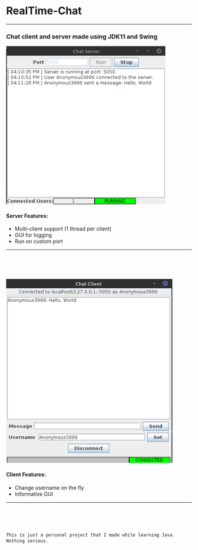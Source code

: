 # **RealTime-Chat**
---
### Chat client and server made using JDK11 and Swing

![Server](./docs/images/server.png)

#### Server Features:
- Multi-client support (1 thread per client)
- GUI for logging
- Run on custom port
---
<br /><br/><br/>

![Client](./docs/images/client.png) 
#### Client Features:
- Change username on the fly
- Informative GUI
---
<br /><br/><br/>
```
This is just a personal project that I made while learning Java. Nothing serious.
```

